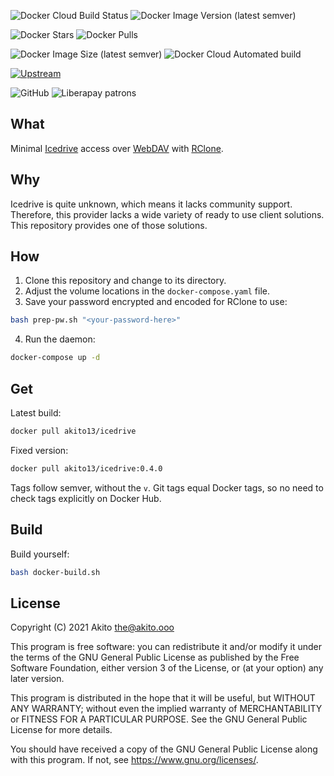 ![Docker Cloud Build Status](https://img.shields.io/docker/cloud/build/akito13/icedrive?style=plastic)
![Docker Image Version (latest semver)](https://img.shields.io/docker/v/akito13/icedrive?style=plastic)

![Docker Stars](https://img.shields.io/docker/stars/akito13/icedrive?style=plastic)
![Docker Pulls](https://img.shields.io/docker/pulls/akito13/icedrive?style=plastic)

![Docker Image Size (latest semver)](https://img.shields.io/docker/image-size/akito13/icedrive?style=plastic)
![Docker Cloud Automated build](https://img.shields.io/docker/cloud/automated/akito13/icedrive?style=plastic)

[![Upstream](https://img.shields.io/badge/upstream-project-yellow?style=plastic)](https://github.com/rclone/rclone)

![GitHub](https://img.shields.io/github/license/theAkito/docker-icedrive?style=plastic)
![Liberapay patrons](https://img.shields.io/liberapay/patrons/Akito?style=plastic)

## What
Minimal [Icedrive](https://icedrive.net) access over [WebDAV](https://en.wikipedia.org/wiki/WebDAV) with [RClone](https://rclone.org).

## Why
Icedrive is quite unknown, which means it lacks community support. Therefore, this provider lacks a wide variety of ready to use client solutions.
This repository provides one of those solutions.

## How
1. Clone this repository and change to its directory.
2. Adjust the volume locations in the  `docker-compose.yaml` file.
3. Save your password encrypted and encoded for RClone to use:
```bash
bash prep-pw.sh "<your-password-here>"
```
4. Run the daemon:
```bash
docker-compose up -d
```

## Get
Latest build:
```bash
docker pull akito13/icedrive
```
Fixed version:
```bash
docker pull akito13/icedrive:0.4.0
```
Tags follow semver, without the `v`.
Git tags equal Docker tags, so no need to check tags explicitly on Docker Hub.

## Build
Build yourself:
```bash
bash docker-build.sh
```

## License
Copyright (C) 2021  Akito <the@akito.ooo>

This program is free software: you can redistribute it and/or modify
it under the terms of the GNU General Public License as published by
the Free Software Foundation, either version 3 of the License, or
(at your option) any later version.

This program is distributed in the hope that it will be useful,
but WITHOUT ANY WARRANTY; without even the implied warranty of
MERCHANTABILITY or FITNESS FOR A PARTICULAR PURPOSE.  See the
GNU General Public License for more details.

You should have received a copy of the GNU General Public License
along with this program.  If not, see <https://www.gnu.org/licenses/>.